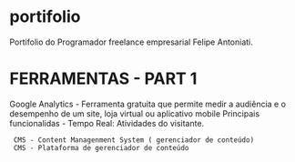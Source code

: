 # portifolio
Portifolio do Programador freelance empresarial Felipe Antoniati.


# FERRAMENTAS - PART 1

Google Analytics - Ferramenta gratuita que permite medir a audiência e o desempenho de um site, loja virtual ou aplicativo mobile
    Principais funcionalidas
     - Tempo Real: Atividades do visitante.


     CMS - Content Managenment System ( gerenciador de conteúdo)
     CMS - Plataforma de gerenciador de conteúdo